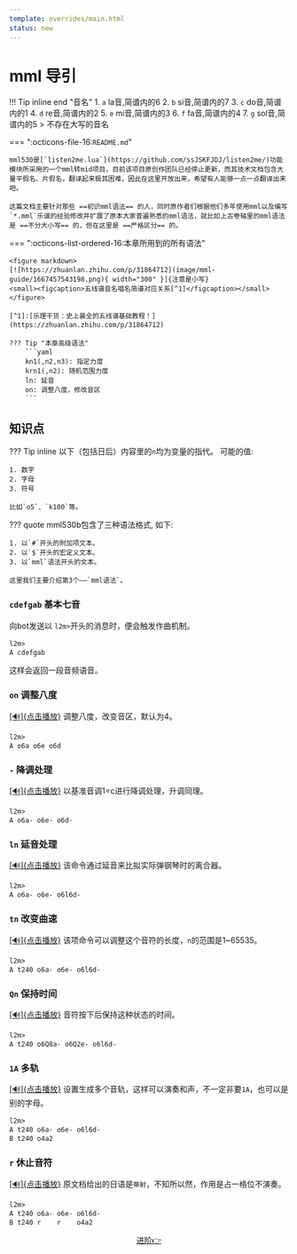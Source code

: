 ```yaml
---
template: overrides/main.html
status: new
---
```

# mml 导引

!!! Tip  inline end "音名"
    1. `a` la音,简谱内的6
    2. `b` si音,简谱内的7
    3. `c` do音,简谱内的1
    4. `d` re音,简谱内的2
    5. `e` mi音,简谱内的3
    6. `f` fa音,简谱内的4
    7. `g` sol音,简谱内的5
    > 不存在大写的音名

=== ":octicons-file-16:`README.md`"

    mml530是[`listen2me.lua`](https://github.com/ssJSKFJDJ/listen2me/)功能模块所采用的一个mml转mid项目，目前该项目原创作团队已经停止更新，而其技术文档包含大量平假名、片假名，翻译起来极其困难，因此在这里开放出来，希望有人能够一点一点翻译出来吧。

    这篇文档主要针对那些 ==初识mml语法== 的人，同时原作者们根据他们多年使用mml以及编写`*.mml`乐谱的经验修改并扩展了原本大家普遍熟悉的mml语法，就比如上古卷轴里的mml语法是 ==不分大小写== 的，但在这里是 ==严格区分== 的。

=== ":octicons-list-ordered-16:本章所用到的所有语法"

    <figure markdown>
    [![https://zhuanlan.zhihu.com/p/31864712](image/mml-guide/1667457543198.png){ width="300" }]{注意是小写}
    <small><figcaption>五线谱音名唱名简谱对应关系[^1]</figcaption></small>
    </figure>

    [^1]:[乐理干货：史上最全的五线谱基础教程！](https://zhuanlan.zhihu.com/p/31864712)

    ??? Tip "本章高级语法"
        ```yaml
        kn1(,n2,n3): 指定力度
        krn1(,n2): 随机范围力度
        ln: 延音
        on: 调整八度，修改音区
        ```

## **知识点**

??? Tip inline
    以下（包括日后）内容里的`n`均为变量的指代。
    可能的值:
    
    1. 数字
    2. 字母
    3. 符号

    比如`o5`、`k100`等。

??? quote
    mml530b包含了三种语法格式,
    如下:

    1. 以`#`开头的附加项文本。
    2. 以`$`开头的宏定义文本。
    3. 以`mml`语法开头的文本。

    这里我们主要介绍第3个——`mml语法`。

### `cdefgab` 基本七音

向bot发送以 `l2m>`开头的消息时，便会触发作曲机制。

```
l2m>
A cdefgab
```

这样会返回一段音频语音。

### `on` 调整八度

<a href="../audio/sample-on.mp3" onclick="playItHere(event, this)">[🔊]{点击播放}</a> 调整八度，改变音区，默认为4。

```
l2m>
A o6a o6e o6d
```

### `-` 降调处理

<a href="../audio/sample--.mp3" onclick="playItHere(event, this)">[🔊]{点击播放}</a> 以基准音调1=c进行降调处理，升调同理。

```
l2m>
A o6a- o6e- o6d-
```

### `ln` 延音处理

<a href="../audio/sample-ln.mp3" onclick="playItHere(event, this)">[🔊]{点击播放}</a> 该命令通过延音来比拟实际弹钢琴时的离合器。

```
l2m>
A o6a- o6e- o6l6d-
```

### `tn` 改变曲速

<a href="../audio/sample-tn.mp3" onclick="playItHere(event, this)">[🔊]{点击播放}</a> 该项命令可以调整这个音符的长度，`n`的范围是1~65535。

```
l2m>
A t240 o6a- o6e- o6l6d-
```

### `Qn` 保持时间

<a href="../audio/sample-Qn.mp3" onclick="playItHere(event, this)">[🔊]{点击播放}</a> 音符按下后保持这种状态的时间。

```
l2m>
A t240 o6Q8a- o6Q2e- o6l6d-
```

### `1A` 多轨

<a href="../audio/sample-1A.mp3" onclick="playItHere(event, this)">[🔊]{点击播放}</a> 设置生成多个音轨，这样可以演奏和声，不一定非要`1A`，也可以是别的字母。

```
l2m>
A t240 o6a- o6e- o6l6d-
B t240 o4a2 
```

### `r` 休止音符

<a href="../audio/sample-r.mp3" onclick="playItHere(event, this)">[🔊]{点击播放}</a> 原文档给出的日语是`蒂射`，不知所以然，作用是占一格位不演奏。

```
l2m>
A t240 o6a- o6e- o6l6d-
B t240 r    r    o4a2 
```
<!-- <a href="../audio/sample-r.mp3">Play the sound</a> -->
<p align="center">
    <a class="md-button" href="../forward">进阶👉</a>
</p>
<!-- The following needs to be inserted somewhere on the page for the player(s) to work. -->
<!-- <midi-player href="../audio/sample-r.mid" onclick="playItHere(event, this)" sound-font>[🔊]{点击播放}</midi-player>  -->
<script src="https://cdn.jsdelivr.net/combine/npm/tone@14.7.58,npm/@magenta/music@1.22.1/es6/core.js,npm/focus-visible@5,npm/html-midi-player@1.4.0"></script>

<script>
function playItHere(e, link) {
  var audio = document.createElement("audio");
  var src = document.createElement("source");
  src.src = link.href;
  audio.appendChild(src);
  audio.play();
  e.preventDefault();
}
</script>

